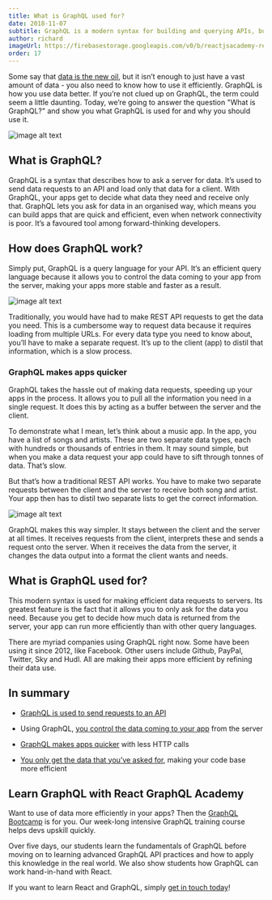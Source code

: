 ```yaml
---
title: What is GraphQL used for?
date: 2018-11-07
subtitle: GraphQL is a modern syntax for building and querying APIs, but what does that actually mean? And why should you use GraphQL?
author: richard
imageUrl: https://firebasestorage.googleapis.com/v0/b/reactjsacademy-react.appspot.com/o/blog%20post%20images%2Fwhat-is-graphql-used-for%2Fwhat-is-graphql.jpg?alt=media&
order: 17
---
```


Some say that [data is the new oil](https://www.economist.com/leaders/2017/05/06/the-worlds-most-valuable-resource-is-no-longer-oil-but-data), but it isn’t enough to just have a vast amount of data - you also need to know how to use it efficiently. GraphQL is how you use data better. If you’re not clued up on GraphQL, the term could seem a little daunting. Today, we’re going to answer the question "What is GraphQL?" and show you what GraphQL is used for and why you should use it.

![image alt text](https://firebasestorage.googleapis.com/v0/b/reactjsacademy-react.appspot.com/o/blog%20post%20images%2Fwhat-is-graphql-used-for%2Fimage_1.png?alt=media&)

## What is GraphQL? <a name="what-is-graphql"></a>

GraphQL is a syntax that describes how to ask a server for data. It’s used to send data requests to an API and load only that data for a client. With GraphQL, your apps get to decide what data they need and receive only that. GraphQL lets you ask for data in an organised way, which means you can build apps that are quick and efficient, even when network connectivity is poor. It’s a favoured tool among forward-thinking developers.

## How does GraphQL work? <a name="how-does-graphql-work"></a>

Simply put, GraphQL is a query language for your API. It’s an efficient query language because it allows you to control the data coming to your app from the server, making your apps more stable and faster as a result.

![image alt text](https://firebasestorage.googleapis.com/v0/b/reactjsacademy-react.appspot.com/o/blog%20post%20images%2Fwhat-is-graphql-used-for%2Fimage_2.jpg?alt=media&)

Traditionally, you would have had to make REST API requests to get the data you need. This is a cumbersome way to request data because it requires loading from multiple URLs. For every data type you need to know about, you’ll have to make a separate request. It’s up to the client (app) to distil that information, which is a slow process.

### GraphQL makes apps quicker <a name="graphql-makes-apps-quicker"></a>

GraphQL takes the hassle out of making data requests, speeding up your apps in the process. It allows you to pull all the information you need in a single request. It does this by acting as a buffer between the server and the client.

To demonstrate what I mean, let’s think about a music app. In the app, you have a list of songs and artists. These are two separate data types, each with hundreds or thousands of entries in them. It may sound simple, but when you make a data request your app could have to sift through tonnes of data. That’s slow.

But that’s how a traditional REST API works. You have to make two separate requests between the client and the server to receive both song and artist. Your app then has to distil two separate lists to get the correct information.

![image alt text](https://firebasestorage.googleapis.com/v0/b/reactjsacademy-react.appspot.com/o/blog%20post%20images%2Fwhat-is-graphql-used-for%2Fimage_3.jpg?alt=media&)

GraphQL makes this way simpler. It stays between the client and the server at all times. It receives requests from the client, interprets these and sends a request onto the server. When it receives the data from the server, it changes the data output into a format the client wants and needs.

## What is GraphQL used for? <a name="what-is-graphql-used-for"></a>

This modern syntax is used for making efficient data requests to servers. Its greatest feature is the fact that it allows you to only ask for the data you need. Because you get to decide how much data is returned from the server, your app can run more efficiently than with other query languages.

There are myriad companies using GraphQL right now. Some have been using it since 2012, like Facebook. Other users include Github, PayPal, Twitter, Sky and Hudl. All are making their apps more efficient by refining their data use.

## In summary

- [GraphQL is used to send requests to an API](#what-is-graphql)

- Using GraphQL, [you control the data coming to your app](#how-does-graphql-work) from the server

- [GraphQL makes apps quicker](#graphql-makes-apps-quicker) with less HTTP calls

- [You only get the data that you’ve asked for](#what-is-graphql-used-for), making your code base more efficient

## Learn GraphQL with React GraphQL Academy

Want to use of data more efficiently in your apps? Then the [GraphQL Bootcamp](https://reactjs.academy/graphql-bootcamp/) is for you. Our week-long intensive GraphQL training course helps devs upskill quickly.

Over five days, our students learn the fundamentals of GraphQL before moving on to learning advanced GraphQL API practices and how to apply this knowledge in the real world. We also show students how GraphQL can work hand-in-hand with React.

If you want to learn React and GraphQL, simply [get in touch today](#contact-us)!
